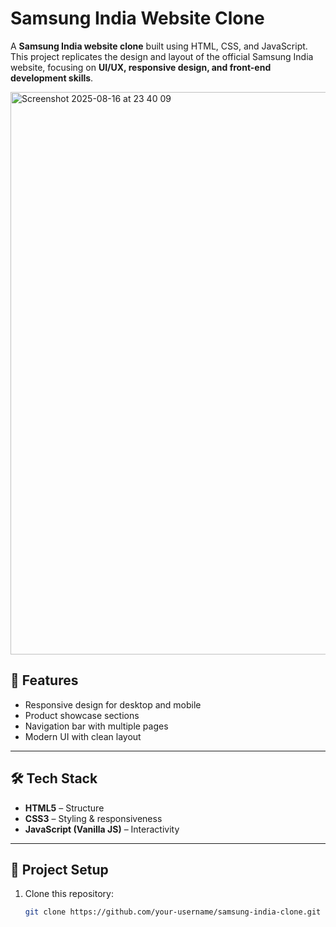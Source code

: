 # Samsung India Website Clone

A **Samsung India website clone** built using HTML, CSS, and JavaScript.  
This project replicates the design and layout of the official Samsung India website, focusing on **UI/UX, responsive design, and front-end development skills**.

<img width="1440" height="900" alt="Screenshot 2025-08-16 at 23 40 09" src="https://github.com/user-attachments/assets/2953038c-bb4e-40e3-9696-f72d33b3be87" />


## 🚀 Features
- Responsive design for desktop and mobile  
- Product showcase sections  
- Navigation bar with multiple pages  
- Modern UI with clean layout  

---

## 🛠️ Tech Stack
- **HTML5** – Structure  
- **CSS3** – Styling & responsiveness  
- **JavaScript (Vanilla JS)** – Interactivity  

---

## 📂 Project Setup
1. Clone this repository:  
   ```bash
   git clone https://github.com/your-username/samsung-india-clone.git
